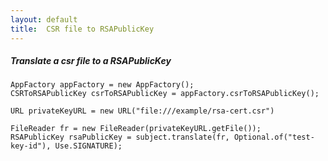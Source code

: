 ```yaml
---
layout: default
title:  CSR file to RSAPublicKey
---
```


##### Translate a csr file to a RSAPublicKey #####

~~~
AppFactory appFactory = new AppFactory();
CSRToRSAPublicKey csrToRSAPublicKey = appFactory.csrToRSAPublicKey();

URL privateKeyURL = new URL("file:///example/rsa-cert.csr")

FileReader fr = new FileReader(privateKeyURL.getFile());
RSAPublicKey rsaPublicKey = subject.translate(fr, Optional.of("test-key-id"), Use.SIGNATURE);
~~~